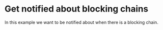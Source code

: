 # Get notified about blocking chains

In this example we want to be notified about when there is a blocking chain.

